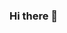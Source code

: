 ### Hi there 👋

<!--
**Mishael-shado/Mishael-shado** is a ✨ _special_ ✨ repository because its `README.md` (this file) appears on your GitHub profile.

Here are some ideas to get you started:

- 🔭 I’m currently working on building my technical skill in Data Analysis
- 🌱 I’m currently learning Data Analysis in the NG30 Days of learning
- 👯 I’m looking to collaborate on everything data analysis and projects
- 🤔 I’m looking for help with breaking technical concepts
- 💬 Ask me about my learning experience
- 📫 How to reach me: ...
- 😄 Pronouns: (He/Him/His)
- ⚡ Fun fact: I love trees
-->
